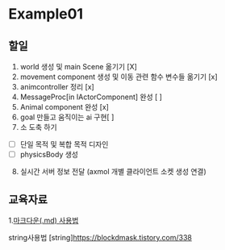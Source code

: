 # Example01


할일
-------------  
1. world 생성 및 main Scene 옮기기 [X] 
2. movement component 생성 및 이동 관련 함수 변수들 옮기기 [x] 
3. animcontroller 정리 [x] 
4. MessageProc[in IActorComponent] 완성 [ ] 
5. Animal component 완성 [x]   
6. goal 만들고 움직이는 ai 구현[ ]
7. 소 도축 하기
- [ ]  단일 목적 및 복합 목적 디자인
- [ ]  physicsBody 생성
8. 실시간 서버 정보 전달 (axmol 개별 클라이언트 소켓 생성 연결)





교육자료
-------------  

1.[마크다운(.md) 사용법][markdown]

[markdown]:https://gist.github.com/ihoneymon/652be052a0727ad59601

string사용법
[string]https://blockdmask.tistory.com/338
